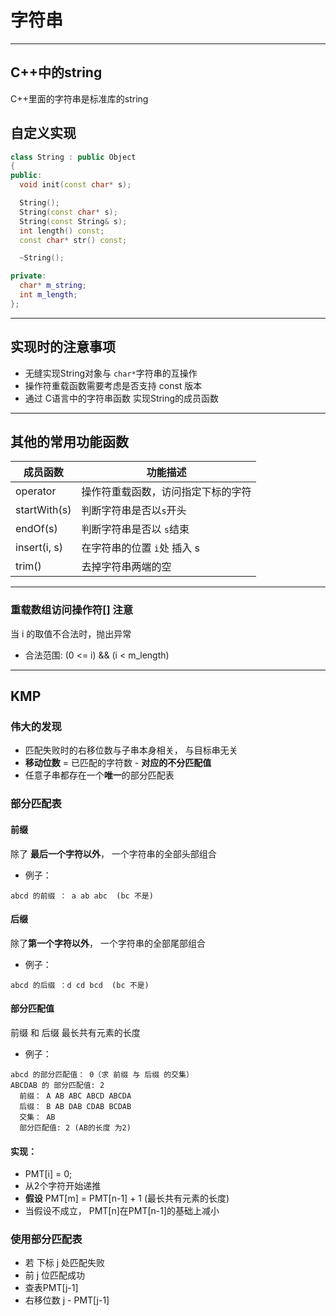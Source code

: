 # 字符串
---
## C++中的string
C++里面的字符串是标准库的string

## 自定义实现
```c++
class String : public Object
{
public:
  void init(const char* s);

  String();
  String(const char* s);
  String(const String& s);
  int length() const;
  const char* str() const;

  ~String();

private:
  char* m_string;
  int m_length;
};

```
---
## 实现时的注意事项
* 无缝实现String对象与 ```char*```字符串的互操作
* 操作符重载函数需要考虑是否支持 const 版本
* 通过 C语言中的字符串函数 实现String的成员函数

---
## 其他的常用功能函数

成员函数 | 功能描述
-|-
operator[](i) | 操作符重载函数，访问指定下标的字符
startWith(s) | 判断字符串是否以`s`开头
endOf(s) | 判断字符串是否以 `s`结束
insert(i, s) | 在字符串的位置 `i`处 插入 s
trim() | 去掉字符串两端的空

---
### 重载数组访问操作符[] 注意
当 i 的取值不合法时，抛出异常
* 合法范围: (0 <= i) && (i < m_length)

---
## KMP
### 伟大的发现
* 匹配失败时的右移位数与子串本身相关， 与目标串无关
* **移动位数** = 已匹配的字符数 - **对应的不分匹配值**
* 任意子串都存在一个**唯一**的部分匹配表


### 部分匹配表
#### 前缀
除了 **最后一个字符以外**， 一个字符串的全部头部组合
* 例子：
```
abcd 的前缀 ： a ab abc  (bc 不是)
```

####  后缀
除了**第一个字符以外**， 一个字符串的全部尾部组合
* 例子：
```
abcd 的后缀 ：d cd bcd  (bc 不是)
```

#### 部分匹配值
前缀 和 后缀 最长共有元素的长度
* 例子：
```
abcd 的部分匹配值： 0（求 前缀 与 后缀 的交集）
ABCDAB 的 部分匹配值: 2
  前缀： A AB ABC ABCD ABCDA
  后缀： B AB DAB CDAB BCDAB
  交集： AB
  部分匹配值: 2 (AB的长度 为2)
```

#### 实现：
* PMT[i] = 0;
* 从2个字符开始递推
* **假设** PMT[m] = PMT[n-1] + 1 (最长共有元素的长度)
* 当假设不成立， PMT[n]在PMT[n-1]的基础上减小


### 使用部分匹配表
* 若 下标 j 处匹配失败
* 前 j 位匹配成功
* 查表PMT[j-1]
* 右移位数 j - PMT[j-1]
